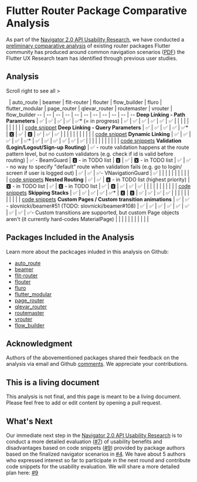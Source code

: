 # Flutter Router Package Comparative Analysis  
As part of the [Navigator 2.0 API Usability Research](https://github.com/flutter/uxr/wiki/Navigator-2.0-API-Usability-Research), we have conducted a [preliminary comparative analysis](https://github.com/flutter/uxr/issues/13) of existing router packages Flutter community has produced around common navigation scenarios ([PDF](https://github.com/flutter/uxr/blob/master/nav2-usability/storyboards/%5BPublic%5D%20Flutter%20Navigator%20Scenarios%20Storyboards%20v2.pdf)) the Flutter UX Research team has identified through previous user studies.  
  
## Analysis  
Scroll right to see all >

  | auto_route | beamer | flit-router | flouter | flow_builder | fluro | flutter_modular | page_router | qlevar_router | routemaster | vrouter | flow_builder
-- | -- | -- | -- | -- | -- | -- | -- | -- | -- | --
**Deep Linking - Path Parameters** | ✅ | ✅ | ✅ | ✅ | ✅* (= in progress) | ✅ | ✅ | ✅ | ✅ | ✅ | ✅ 
  | | | | | | | | | | | [code snippet](https://github.com/lulupointu/vrouter_navigator_scenarios/blob/main/lib/path_parameters.dart)
**Deep Linking - Query Parameters** | ✅ | ✅ | ✅ | ✅ | ✅* | 🆇 | ✅ | 🆇 | ✅ | ✅ | ✅ 
  | | | | | | | | | | | [code snippet](https://github.com/lulupointu/vrouter_navigator_scenarios/blob/main/lib/query_parameters.dart)
**Dynamic Linking** | ✅ | ✅ | ✅ | ✅ | ✅* | ✅ | ✅ | ✅ | ✅ | ✅ | ✅ 
  | | | | | | | | | | | [code snippets](https://github.com/lulupointu/vrouter_navigator_scenarios/blob/main/lib/dynamic_linking.dart)
**Validation (Login/Logout/Sign-up Routing)** | ✅ - route validation happens at the route pattern level, but no custom validators (e.g. check if id is valid before routing) | ✅ - BeamGuard | 🆇 - in TODO list | 🆇 | ✅ | 🆇 - in TODO list | ✅ | ✅ - no way to specify "default" route when validation fails (e.g. go to login/ screen if user is logged out) | ✅ | ✅ | ✅- VNavigationGuard | ✅ 
  | | | | | | | | | | | [code snippets](https://github.com/lulupointu/vrouter_navigator_scenarios/blob/main/lib/login_logout.dart)
**Nested Routing** | ✅ | ✅ | 🆇 - in TODO list (highest priority) | 🆇 - in TODO list | ✅ | 🆇 - in TODO list | ✅ | 🆇 | ✅ | ✅ | ✅ 
  | | | | | | | | | | | [code snippets](https://github.com/lulupointu/vrouter_navigator_scenarios/blob/main/lib/nested_routing.dart)
**Skipping Stacks** | ✅ | ✅ | ✅ | ✅ | ✅* | 🆇 | 🆇 | ✅ | ✅ | ✅ | ✅ 
  | | | | | | | | | | | [code snippets](https://github.com/lulupointu/vrouter_navigator_scenarios/blob/main/lib/skipping_stacks.dart)
**Custom Pages / Custom transition animations** | ✅ | ✅ - slovnicki/beamer#51 (TODO: slovnicki/beamer#108) | ✅ | ✅ | ✅ | ✅ | ✅ | ✅ | ✅ | ✅ | ✅- Custom transitions are supported, but custom Page objects aren't (it currently hard-codes MaterialPage) 
  | | | | | | | | | | | 

## Packages Included in the Analysis  
Learn more about the packcages inluded in this analysis on Github:  
  
- [auto_route](https://github.com/Milad-Akarie/auto_route_library)
- [beamer](https://github.com/slovnicki/beamer)
- [flit-router](https://github.com/polyflection/flit_router)
- [flouter](https://github.com/Kleak/flouter)
- [fluro](https://github.com/lukepighetti/fluro)
- [flutter_modular](https://github.com/Flutterando/modular)
- [page_router](https://github.com/johnpryan/page_router)
- [qlevar_router](https://github.com/SchabanBo/qlevar_router)
- [routemaster](https://github.com/tomgilder/routemaster)
- [vrouter](https://github.com/lulupointu/vrouter)
- [flow_builder](https://github.com/felangel/flow_builder)
 
## Acknowledgment  
Authors of the abovementioned packages shared their feedback on the analysis via email and Github [comments](https://github.com/flutter/uxr/issues/13). We appreciate your contributions.  
  
## This is a living document
This analysis is not final, and this page is meant to be a living document. Please feel free to add or edit content by opening a pull request.  
  
## What's Next  
Our immediate next step in the [Navigator 2.0 API Usability Research](https://github.com/flutter/uxr/wiki/Navigator-2.0-API-Usability-Research) is to conduct a more detailed evaluation ([#7](https://github.com/flutter/uxr/issues/7)) of usability benefits and disadvantages based on code snippets ([#9](https://github.com/flutter/uxr/issues/9)) provided by package authors based on the finalized navigator scenarios in [#4](https://github.com/flutter/uxr/issues/4). We have about 5 authors who expressed interest so far to participate in the next round and contribute code snippets for the usability evaluation. We will share a more detailed plan here: [#9](https://github.com/flutter/uxr/issues/9)
